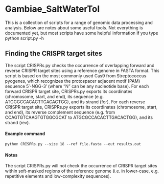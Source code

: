 # Gambiae_SaltWaterTol
This is a collection of scripts for a range of genomic data processing and analysis.
Below are notes about some useful tools. Not everything is documented yet, but most scripts have some helpful information if you type python script.py -h

## Finding the CRISPR target sites
The script CRISPRs.py checks the occurrence of overlapping forward and reverse CRISPR target sites using a reference genome in FASTA format.
This script is based on the most commonly used Cas9 from Streptococcus pyogenes, which recognizes the protospacer adjacent motif (PAM) sequence 5′-NGG-3′ (where “N” can be any nucleotide base).
For each forward CRISPR target site, CRISPRs.py exports its coordinates (chromosome, start, and end), its sequence (e.g. ATGCGCCACACTTGACACTGG), and its strand (for).
For each reverse CRISPR target site, CRISPRs.py exports its coordinates (chromosome, start, and end), its reverse complement sequence (e.g. from CCAGTGTCAAGTGTGGCGCAT to ATGCGCCACACTTGACACTGG), and its strand (rev).

#### Example command
`python CRISPRs.py --size 18 --ref file.fasta --out results.out`

#### Notes
The script CRISPRs.py will not check the occurrence of CRISPR target sites within soft-masked regions of the reference genome (i.e. in lower-case, e.g. repetitive elements and low-complexity sequences).
